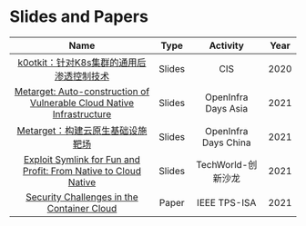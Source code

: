 # Slides and Papers

|Name|Type|Activity|Year|
|:-:|:-:|:-:|:-:|
|[k0otkit：针对K8s集群的通用后渗透控制技术](https://github.com/brant-ruan/slides-and-papers/blob/master/CIS2020-k0otkit.pdf)|Slides|CIS|2020|
|[Metarget: Auto-construction of Vulnerable Cloud Native Infrastructure](https://github.com/brant-ruan/slides-and-papers/blob/master/OID-Asia-2021-Metarget.pdf)|Slides|OpenInfra Days Asia|2021|
|[Metarget：构建云原生基础设施靶场](https://github.com/brant-ruan/slides-and-papers/blob/master/OID-China-2021-Metarget.pdf)|Slides|OpenInfra Days China|2021|
|[Exploit Symlink for Fun and Profit: From Native to Cloud Native](https://github.com/brant-ruan/slides-and-papers/blob/master/TechWorld创新沙龙-202112-symlink.pdf)|Slides|TechWorld-创新沙龙|2021|
|[Security Challenges in the Container Cloud](https://github.com/brant-ruan/slides-and-papers/blob/master/TPS21.pdf)|Paper|IEEE TPS-ISA|2021|
